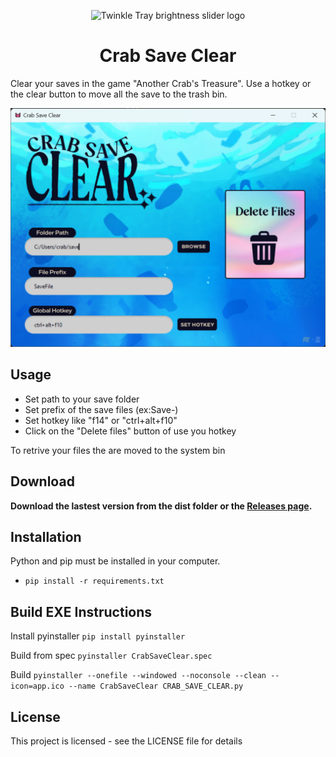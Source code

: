 <p align="center">
  <img src="app.ico" width="128px" height="128px" alt="Twinkle Tray brightness slider logo">
</p>
<h1 align="center">Crab Save Clear</h1>

Clear your saves in the game "Another Crab's Treasure". Use a hotkey or the clear button to move all the save to the trash bin.

<p align="center">
  <img src="preview.png" alt="preview of the app on windows" />
</p>

## Usage

- Set path to your save folder
- Set prefix of the save files (ex:Save-)
- Set hotkey like "f14" or "ctrl+alt+f10"
- Click on the "Delete files" button of use you hotkey

To retrive your files the are moved to the system bin

## Download

**Download the lastest version from the dist folder or the [Releases page](https://github.com/PaoZDev/CrabSaveClear/releases).**


## Installation

Python and pip must be installed in your computer.

- `pip install -r requirements.txt`

## Build EXE Instructions

Install pyinstaller
`pip install pyinstaller`

Build from spec
`pyinstaller CrabSaveClear.spec`

Build
`pyinstaller --onefile --windowed --noconsole --clean --icon=app.ico --name CrabSaveClear CRAB_SAVE_CLEAR.py`

## License
This project is licensed - see the LICENSE file for details